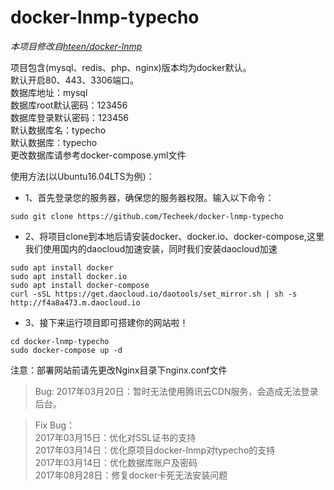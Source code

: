 # docker-lnmp-typecho
*本项目修改自[hteen/docker-lnmp](https://github.com/hteen/docker-lnmp)*

项目包含(mysql、redis、php、nginx)版本均为docker默认。  
默认开启80、443、3306端口。  
数据库地址：mysql  
数据库root默认密码：123456  
数据库登录默认密码：123456  
默认数据库名：typecho  
默认数据库：typecho  
更改数据库请参考docker-compose.yml文件  

使用方法(以Ubuntu16.04LTS为例)：
* 1、首先登录您的服务器，确保您的服务器权限。输入以下命令：
```linux
sudo git clone https://github.com/Techeek/docker-lnmp-typecho
```
* 2、将项目clone到本地后请安装docker、docker.io、docker-compose,这里我们使用国内的daocloud加速安装，同时我们安装daocloud加速
```linux
sudo apt install docker
sudo apt install docker.io
sudo apt install docker-compose
curl -sSL https://get.daocloud.io/daotools/set_mirror.sh | sh -s http://f4a8a473.m.daocloud.io
```

* 3、接下来运行项目即可搭建你的网站啦！
```linux
cd docker-lnmp-typecho
sudo docker-compose up -d
```
注意：部署网站前请先更改Nginx目录下nginx.conf文件

> Bug:
2017年03月20日：暂时无法使用腾讯云CDN服务，会造成无法登录后台。

> Fix Bug：  
2017年03月15日：优化对SSL证书的支持  
2017年03月14日：优化原项目docker-lnmp对typecho的支持  
2017年03月14日：优化数据库账户及密码  
2017年08月28日：修复docker卡死无法安装问题  